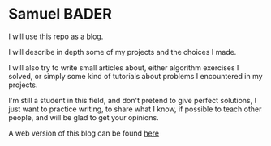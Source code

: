 Samuel BADER
================

I will use this repo as a blog.

I will describe in depth some of my projects and the choices I made.

I will also try to write small articles about, either algorithm exercises I solved, or simply some kind of tutorials about problems I encountered in my projects.

I'm still a student in this field, and don't pretend to give perfect solutions, I just want to practice writing, to share what I know, if possible to teach other people, and will be glad to get your opinions.

A web version of this blog can be found [here](https://blog.sbader.fr)

